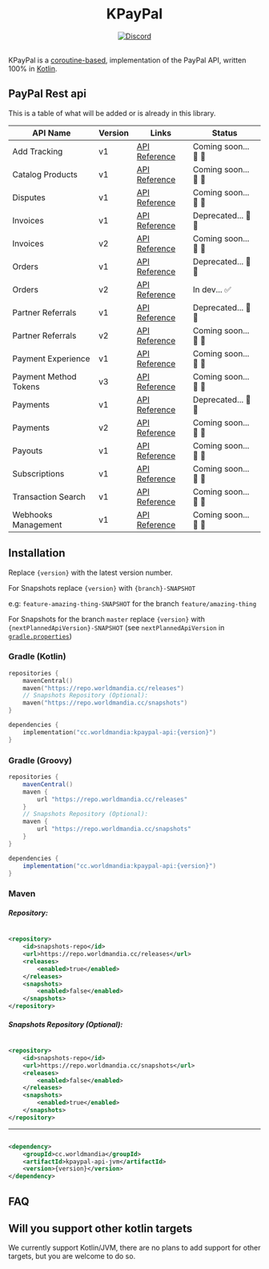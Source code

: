 <div align="center">
 <h1>KPayPal</h1>
 <div>
  <a href="https://discord.worldmandia.cc/">
   <img alt="Discord" src="https://img.shields.io/badge/Discord-WorldMandia-738bd7.svg?style=square" />
  </a>
 </div>
 <br>
</div>

KPayPal is a [coroutine-based](https://kotlinlang.org/docs/reference/coroutines-overview.html), implementation
of the PayPal API, written 100% in [Kotlin](https://kotlinlang.org/).

## PayPal Rest api

This is a table of what will be added or is already in this library.

| API Name              | Version | Links                                                                             | Status               |
|-----------------------|---------|-----------------------------------------------------------------------------------|----------------------|
| Add Tracking          | v1      | [API Reference](https://developer.paypal.com/docs/api/tracking/v1/)               | Coming soon... 🚧 🚧 |
| Catalog Products      | v1      | [API Reference](https://developer.paypal.com/docs/api/catalog-products/v1/)       | Coming soon... 🚧 🚧 |
| Disputes              | v1      | [API Reference](https://developer.paypal.com/docs/api/customer-disputes/v1/)      | Coming soon... 🚧 🚧 |
| Invoices              | v1      | [API Reference](https://developer.paypal.com/docs/api/invoicing/v1/)              | Deprecated... 📛 📛  |
| Invoices              | v2      | [API Reference](https://developer.paypal.com/docs/api/invoicing/v2/)              | Coming soon... 🚧 🚧 |
| Orders                | v1      | [API Reference](https://developer.paypal.com/docs/api/orders/v1/)                 | Deprecated... 📛 📛  |
| Orders                | v2      | [API Reference](https://developer.paypal.com/docs/api/orders/v2/)                 | In dev... ✅          |
| Partner Referrals     | v1      | [API Reference](https://developer.paypal.com/docs/api/partner-referrals/v1/)      | Deprecated... 📛 📛  |
| Partner Referrals     | v2      | [API Reference](https://developer.paypal.com/docs/api/partner-referrals/v2/)      | Coming soon... 🚧 🚧 |
| Payment Experience    | v1      | [API Reference](https://developer.paypal.com/docs/api/payment-experience/v1/)     | Coming soon... 🚧 🚧 |
| Payment Method Tokens | v3      | [API Reference](https://developer.paypal.com/docs/api/payment-tokens/v3/)         | Coming soon... 🚧 🚧 |
| Payments              | v1      | [API Reference](https://developer.paypal.com/docs/api/payments/v1/)               | Deprecated... 📛 📛  |
| Payments              | v2      | [API Reference](https://developer.paypal.com/docs/api/payments/v2/)               | Coming soon... 🚧 🚧 |
| Payouts               | v1      | [API Reference](https://developer.paypal.com/docs/api/payments.payouts-batch/v1/) | Coming soon... 🚧 🚧 |
| Subscriptions         | v1      | [API Reference](https://developer.paypal.com/docs/api/subscriptions/v1/)          | Coming soon... 🚧 🚧 |
| Transaction Search    | v1      | [API Reference](https://developer.paypal.com/docs/api/transaction-search/v1/)     | Coming soon... 🚧 🚧 |
| Webhooks Management   | v1      | [API Reference](https://developer.paypal.com/docs/api/webhooks/v1/)               | Coming soon... 🚧 🚧 |

## Installation

Replace `{version}` with the latest version number.

For Snapshots replace `{version}` with `{branch}-SNAPSHOT`

e.g: `feature-amazing-thing-SNAPSHOT` for the branch `feature/amazing-thing`

For Snapshots for the branch `master` replace `{version}` with `{nextPlannedApiVersion}-SNAPSHOT` (see `nextPlannedApiVersion`
in [`gradle.properties`](../gradle.properties))

### Gradle (Kotlin)

```kotlin
repositories {
    mavenCentral()
    maven("https://repo.worldmandia.cc/releases")
    // Snapshots Repository (Optional):
    maven("https://repo.worldmandia.cc/snapshots")
}

dependencies {
    implementation("cc.worldmandia:kpaypal-api:{version}")
}
```

### Gradle (Groovy)

```groovy
repositories {
    mavenCentral()
    maven {
        url "https://repo.worldmandia.cc/releases"
    }
    // Snapshots Repository (Optional):
    maven {
        url "https://repo.worldmandia.cc/snapshots"
    }
}

dependencies {
    implementation("cc.worldmandia:kpaypal-api:{version}")
}
```

### Maven

##### Repository:

```xml

<repository>
    <id>snapshots-repo</id>
    <url>https://repo.worldmandia.cc/releases</url>
    <releases>
        <enabled>true</enabled>
    </releases>
    <snapshots>
        <enabled>false</enabled>
    </snapshots>
</repository>
```

##### Snapshots Repository (Optional):

```xml

<repository>
    <id>snapshots-repo</id>
    <url>https://repo.worldmandia.cc/snapshots</url>
    <releases>
        <enabled>false</enabled>
    </releases>
    <snapshots>
        <enabled>true</enabled>
    </snapshots>
</repository>
```

---

```xml

<dependency>
    <groupId>cc.worldmandia</groupId>
    <artifactId>kpaypal-api-jvm</artifactId>
    <version>{version}</version>
</dependency>
```

## FAQ

## Will you support other kotlin targets

We currently support Kotlin/JVM, there are no plans to add support for other targets, but you are welcome to do so.